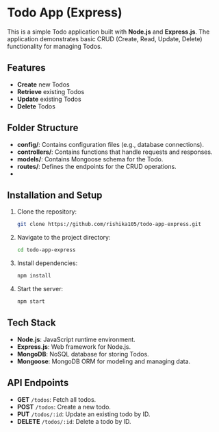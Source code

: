 
# Todo App (Express)

This is a simple Todo application built with **Node.js** and **Express.js**. The application demonstrates basic CRUD (Create, Read, Update, Delete) functionality for managing Todos.

## Features

- **Create** new Todos
- **Retrieve** existing Todos
- **Update** existing Todos
- **Delete** Todos

## Folder Structure

- **config/**: Contains configuration files (e.g., database connections).
- **controllers/**: Contains functions that handle requests and responses.
- **models/**: Contains Mongoose schema for the Todo.
- **routes/**: Defines the endpoints for the CRUD operations.
- 
## Installation and Setup

1. Clone the repository:
   ```bash
   git clone https://github.com/rishika105/todo-app-express.git
   ```

2. Navigate to the project directory:
   ```bash
   cd todo-app-express
   ```

3. Install dependencies:
   ```bash
   npm install
   ```

4. Start the server:
   ```bash
   npm start
   ```

## Tech Stack

- **Node.js**: JavaScript runtime environment.
- **Express.js**: Web framework for Node.js.
- **MongoDB**: NoSQL database for storing Todos.
- **Mongoose**: MongoDB ORM for modeling and managing data.

## API Endpoints

- **GET** `/todos`: Fetch all todos.
- **POST** `/todos`: Create a new todo.
- **PUT** `/todos/:id`: Update an existing todo by ID.
- **DELETE** `/todos/:id`: Delete a todo by ID.
